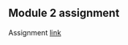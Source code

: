 ## Module 2 assignment

Assignment [link](https://github.com/vp798/coursera-test/edit/gh-pages/index.md)

